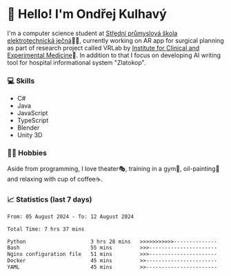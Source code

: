 # 👋 Hello! I'm Ondřej Kulhavý

I'm a computer science student at [Střední průmyslová škola elektrotechnická ječná](https://www.spsejecna.cz/)👨‍🎓, currently working on AR app for surgical planning as part of research project called VRLab by [Institute for Clinical and Experimental Medicine](https://www.ikem.cz/en/)🏥.
In addition to that I focus on developing AI writing tool for hospital informational system "Zlatokop".

### 💻 Skills
- C#
- Java
- JavaScript
- TypeScript
- Blender
- Unity 3D

### 🏋️‍♂️ Hobbies

Aside from programming, I love theater🎭, training in a gym💪, oil-painting🎨 and relaxing with cup of coffee☕.
### 📈 Statistics (last 7 days)
<!--START_SECTION:waka-->

```txt
From: 05 August 2024 - To: 12 August 2024

Total Time: 7 hrs 37 mins

Python                     3 hrs 28 mins   >>>>>>>>>>>--------------   45.56 %
Bash                       55 mins         >>>----------------------   12.07 %
Nginx configuration file   51 mins         >>>----------------------   11.28 %
Docker                     45 mins         >>-----------------------   09.96 %
YAML                       45 mins         >>-----------------------   09.94 %
```

<!--END_SECTION:waka-->



